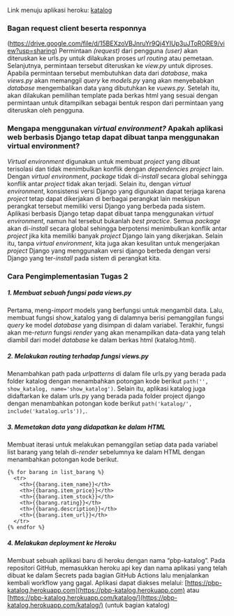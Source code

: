 Link menuju aplikasi heroku: [katalog](https://pbp-katalog.herokuapp.com/katalog/)

### Bagan request client beserta responnya
(https://drive.google.com/file/d/15BEXzoVBJnruYr9Qj4YIUp3uJToRORE9/view?usp=sharing)
Permintaan _(request)_ dari pengguna _(user)_ akan diteruskan ke urls.py untuk dilakukan proses _url routing_ atau pemetaan. Selanjutnya, permintaan tersebut diteruskan ke _view.py_ untuk diproses. Apabila 
permintaan tersebut membutuhkan data dari _database_, maka _views.py_ akan memanggil _query_ ke _models.py_ yang akan menyebabkan _database_ mengembalikan data yang dibutuhkan ke _vuews.py_. Setelah itu, 
akan dilakukan pemilihan template pada berkas html yang sesuai dengan permintaan untuk ditampilkan sebagai bentuk respon dari permintaan yang diteruskan oleh pengguna.

### Mengapa menggunakan _virtual environment?_ Apakah aplikasi web berbasis Django tetap dapat dibuat tanpa menggunakan virtual environment?
_Virtual environment_ digunakan untuk membuat _project_ yang dibuat terisolasi dan tidak menimbulkan konflik dengan _dependencies project_ lain. Dengan _virtual environment_, _package_ tidak di-_install_ secara global sehingga konflik antar _project_ tidak akan terjadi. Selain itu, dengan _virtual environment_, konsistensi versi Django yang digunakan dapat terjaga karena _project_ tetap dapat dikerjakan di berbagai perangkat lain meskipun perangkat tersebut memiliki versi Django yang berbeda pada sistem. 
Aplikasi berbasis Django tetap dapat dibuat tanpa menggunakan _virtual environment_, namun hal tersebut bukanlah _best practice_. Semua _package_ akan di-_install_ secara global sehingga berpotensi menimbulkan konflik antar _project_ jika kita memiliki banyak _project_ Django lain yang dikerjakan. Selain itu, tanpa _virtual environment_, kita juga akan kesulitan untuk mengerjakan _project_ Django yang menggunakan versi django berbeda dengan versi Django yang ter-_install_ pada sistem di perangkat kita.

### Cara Pengimplementasian Tugas 2
##### 1. Membuat sebuah fungsi pada views.py
Pertama, meng-_import_ models yang berfungsi untuk mengambil data. Lalu, membuat fungsi show_katalog yang di dalamnya berisi pemanggilan fungsi _query_ ke model _database_ yang disimpan di dalam variabel. Terakhir, fungsi akan me-_return_ fungsi _render_ yang akan menampilkan data-data yang telah diambil dari model _database_ ke dalam berkas html (katalog.html).
##### 2. Melakukan routing terhadap fungsi views.py
Menambahkan path pada _urlpatterns_ di dalam file urls.py yang berada pada folder katalog dengan menambahkan potongan kode berikut `path('', show_katalog, name='show_katalog')`. Selain itu, aplikasi katalog juga didaftarkan ke dalam urls.py yang berada pada folder project django dengan menambahkan potongan kode berikut `path('katalog/', include('katalog.urls')),`.
##### 3. Memetakan data yang didapatkan ke dalam HTML
Membuat iterasi untuk melakukan pemanggilan setiap data pada variabel list barang yang telah di-_render_ sebelumnya ke dalam HTML dengan menambahkan potongan kode berikut.
```
{% for barang in list_barang %}
  <tr>
    <th>{{barang.item_name}}</th>
    <th>{{barang.item_price}}</th>
    <th>{{barang.item_stock}}</th>
    <th>{{barang.rating}}</th>
    <th>{{barang.description}}</th>
    <th>{{barang.item_url}}</th>
  </tr>
{% endfor %}
```
##### 4. Melakukan deployment ke Heroku
Membuat sebuah aplikasi baru di heroku dengan nama “pbp-katalog”. Pada repositori GitHub, memasukkan heroku api key dan nama aplikasi yang telah dibuat ke dalam Secrets pada bagian GitHub Actions lalu menjalankan kembali workflow yang gagal. 
Aplikasi dapat diakses melalui: [https://pbp-katalog.herokuapp.com](https://pbp-katalog.herokuapp.com) atau [https://pbp-katalog.herokuapp.com/katalog/](https://pbp-katalog.herokuapp.com/katalog/) (untuk bagian katalog)



